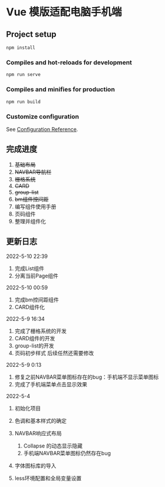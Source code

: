 # Vue 模版适配电脑手机端



## Project setup
```
npm install
```

### Compiles and hot-reloads for development
```
npm run serve
```

### Compiles and minifies for production
```
npm run build
```

### Customize configuration
See [Configuration Reference](https://cli.vuejs.org/config/).



## 完成进度

1.   ~~基础布局~~
2.   ~~NAVBAR导航栏~~
3.   ~~栅格系统~~
3.   ~~CARD~~
3.   ~~group-list~~
3.   ~~bm组件控间距~~
3.   编写组件使用手册
3.   页码组件
3.   整理并组件化



## 更新日志

2022-5-10 22:39

1.   完成List组件
2.   分离当前Page组件



2022-5-10 00:59

1.   完成bm控间距组件
2.   CARD组件化



2022-5-9 16:34

1.   完成了栅格系统的开发
2.   CARD组件的开发
3.   group-list的开发
4.   页码初步样式 后续任然还需要修改



2022-5-9 0:13

1.   修复之前NAVBAR菜单图标存在的bug：手机端不显示菜单图标
2.   完成了手机端菜单点击显示效果



2022-5-4

1.   初始化项目

2.   色调和基本样式的确定

3.   NAVBAR响应式布局

     1.   Collapse 的动态显示隐藏
     2.   手机端NAVBAR菜单图标仍然存在bug

4.   字体图标库的导入

5.   less环境配置和全局变量设置

     
